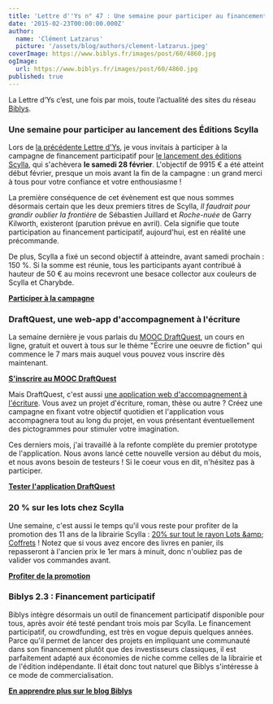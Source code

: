 ```yaml
---
title: 'Lettre d''Ys n° 47 : Une semaine pour participer au financement des Éditions Scylla !'
date: '2015-02-23T00:00:00.000Z'
author:
  name: 'Clément Latzarus'
  picture: '/assets/blog/authors/clement-latzarus.jpeg'
coverImage: https://www.biblys.fr/images/post/60/4860.jpg
ogImage:
  url: https://www.biblys.fr/images/post/60/4860.jpg
published: true
---
```


La Lettre d’Ys c’est, une fois par mois, toute l’actualité des sites du réseau [Biblys](http://www.biblys.fr/).

### Une semaine pour participer au lancement des Éditions Scylla

Lors de [la précédente Lettre d&#039;Ys](http://www.biblys.fr/blog/lettre-d-ys-n-46-une-maison-d-edition-une-promo-un-feuilleton-un-atelier-d-ecriture-et-quelques-millions-de-singes), je vous invitais à participer à la campagne de financement participatif pour [le lancement des éditions Scylla](http://editions.scylla.fr/financement/lancement-editions-scylla), qui s&#039;achèvera **le samedi 28 février**. L&#039;objectif de 9915 € a été atteint début février, presque un mois avant la fin de la campagne : un grand merci à tous pour votre confiance et votre enthousiasme !

La première conséquence de cet évènement est que nous sommes désormais certain que les deux premiers titres de Scylla, *Il faudrait pour grandir oublier la frontière* de Sébastien Juillard et *Roche-nuée* de Garry Kilworth, existeront (parution prévue en avril). Cela signifie que toute participation au financement participatif, aujourd&#039;hui, est en réalité une précommande.

De plus, Scylla a fixé un second objectif à atteindre, avant samedi prochain : 150 %. Si la somme est réunie, tous les participants ayant contribué à hauteur de 50 € au moins recevront une besace collector aux couleurs de Scylla et Charybde.

**[Participer à la campagne](http://editions.scylla.fr/financement/lancement-editions-scylla)**

### DraftQuest, une web-app d&#039;accompagnement à l&#039;écriture

La semaine dernière je vous parlais du [MOOC DraftQuest](http://www.draftquest.fr/mooc/ecrire-une-oeuvre-de-fiction-saison-3), un cours en ligne, gratuit et ouvert à tous sur le thème &quot;Écrire une oeuvre de fiction&quot; qui commence le 7 mars mais auquel vous pouvez vous inscrire dès maintenant.

[**S&#039;inscrire au MOOC DraftQuest**](http://www.draftquest.fr/mooc/ecrire-une-oeuvre-de-fiction-saison-3)

Mais DraftQuest, c&#039;est aussi [une application web d&#039;accompagnement à l&#039;écriture](http://www.draftquest.fr/mooc/ecrire-une-oeuvre-de-fiction-saison-3). Vous avez un projet d&#039;écriture, roman, thèse ou autre ? Créez une campagne en fixant votre objectif quotidien et l&#039;application vous accompagnera tout au long du projet, en vous présentant éventuellement des pictogrammes pour stimuler votre imagination.

Ces derniers mois, j&#039;ai travaillé à la refonte complète du premier prototype de l&#039;application. Nous avons lancé cette nouvelle version au début du mois, et nous avons besoin de testeurs ! Si le coeur vous en dit, n&#039;hésitez pas à participer.

**[Tester l&#039;application DraftQuest](http://www.draftquest.fr/)**

### 20 % sur les lots chez Scylla

Une semaine, c&#039;est aussi le temps qu&#039;il vous reste pour profiter de la promotion des 11 ans de la librairie Scylla : [20% sur tout le rayon Lots &amp;amp; Coffrets](http://www.scylla.fr/pages/promo) ! Notez que si vous avez encore des livres en panier, ils repasseront à l&#039;ancien prix le 1er mars à minuit, donc n&#039;oubliez pas de valider vos commandes avant.

**[Profiter de la promotion](http://www.scylla.fr/pages/promo)**

### Biblys 2.3 : Financement participatif

Biblys intègre désormais un outil de financement participatif disponible pour tous, après avoir été testé pendant trois mois par Scylla. Le financement participatif, ou crowdfunding, est très en vogue depuis quelques années. Parce qu&#039;il permet de lancer des projets en impliquant une communauté dans son financement plutôt que des investisseurs classiques, il est parfaitement adapté aux économies de niche comme celles de la librairie et de l&#039;édition indépendante. Il était donc tout naturel que Biblys s&#039;intéresse à ce mode de commercialisation.

**[En apprendre plus sur le blog Biblys](http://www.biblys.fr/blog/biblys-23-financement-participatif)**
